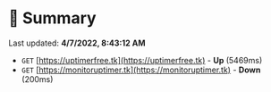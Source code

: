 # 📖 Summary
Last updated: **4/7/2022, 8:43:12 AM**

- `GET` [https://uptimerfree.tk](https://uptimerfree.tk) - **Up** (5469ms)
- `GET` [https://monitoruptimer.tk](https://monitoruptimer.tk) - **Down** (200ms)
